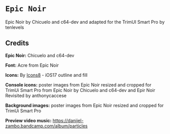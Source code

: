 # `Epic Noir`

Epic Noir by Chicuelo and c64-dev and adapted for the TrimUI Smart Pro by tenlevels


## Credits

**Epic Noir:** Chicuelo and c64-dev

**Font:** Acre from Epic Noir

**Icons:** By [Icons8](https://icons8.com/) - iOS17 outline and fill

**Console icons:** poster images from Epic Noir resized and cropped for TrimUi Smart Pro
from Epic Noir by Chicuelo and c64-dev and Epir Noir Revisited by anthonycaccese

**Background images:** poster images from Epic Noir resized and cropped for TrimUi Smart Pro

**Preview video music:** https://danijel-zambo.bandcamp.com/album/particles
